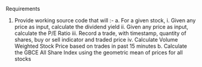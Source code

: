 Requirements
1. Provide working source code that will :-
a. For a given stock, 
i. Given any price as input, calculate the dividend yield
ii. Given any price as input, calculate the P/E Ratio
iii. Record a trade, with timestamp, quantity of shares, buy or sell indicator and 
traded price
iv. Calculate Volume Weighted Stock Price based on trades in past 15 minutes
b. Calculate the GBCE All Share Index using the geometric mean of prices for all stocks